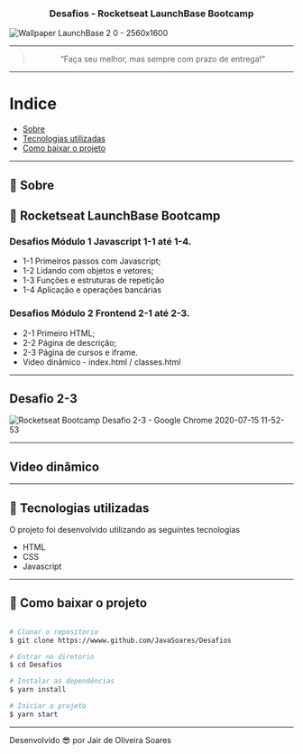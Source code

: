 <h3 align="center">
  Desafios - Rocketseat LaunchBase Bootcamp 
</h3>

![Wallpaper LaunchBase 2 0 - 2560x1600](https://user-images.githubusercontent.com/64690628/87568539-2ff4ed80-c69c-11ea-8590-d71eed1318a6.png)

---
<blockquote align="center">“Faça seu melhor, mas sempre com prazo de entrega!”</blockquote>

---
# Indice

- [Sobre](#-sobre)
- [Tecnologias utilizadas](#-tecnologias-utilizadas)
- [Como baixar o projeto](#-como-baixar-o-projeto)

---
## 📝 Sobre
## 🚀 Rocketseat LaunchBase Bootcamp
### Desafios Módulo 1 Javascript 1-1 até 1-4.
- 1-1 Primeiros passos com Javascript;
- 1-2 Lidando com objetos e vetores;
- 1-3 Funções e estruturas de repetição
- 1-4 Aplicação e operações bancárias

### Desafios Módulo 2 Frontend 2-1 até 2-3.
- 2-1 Primeiro HTML;
- 2-2 Página de descrição;
- 2-3 Página de cursos e iframe.
- Video dinâmico - index.html / classes.html

---
## Desafio 2-3
![Rocketseat Bootcamp Desafio 2-3 - Google Chrome 2020-07-15 11-52-53](https://user-images.githubusercontent.com/64690628/87568817-a2fe6400-c69c-11ea-9ab0-2c422b16df68.gif)

---
## Video dinâmico

---
## 🚀 Tecnologias utilizadas

O projeto foi desenvolvido utilizando as seguintes tecnologias

- HTML
- CSS
- Javascript

---
## 📁 Como baixar o projeto

```bash

# Clonar o repositorio
$ git clone https://wwww.github.com/JavaSoares/Desafios

# Entrar no diretorio 
$ cd Desafios

# Instalar as dependências
$ yarn install

# Iniciar o projeto
$ yarn start
```
---
Desenvolvido 😎 por Jair de Oliveira Soares
